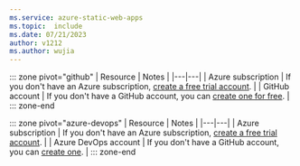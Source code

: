 ```yaml
---
ms.service: azure-static-web-apps
ms.topic:  include
ms.date: 07/21/2023
author: v1212
ms.author: wujia
---
```


::: zone pivot="github"
| Resource | Notes |
|---|---|
| Azure subscription | If you don't have an Azure subscription, [create a free trial account](https://azure.microsoft.com/free). |
| GitHub account | If you don't have a GitHub account, you can [create one for free](https://github.com). |
::: zone-end

::: zone pivot="azure-devops"
| Resource | Notes |
|---|---|
| Azure subscription | If you don't have an Azure subscription, [create a free trial account](https://azure.microsoft.com/free). |
| Azure DevOps account | If you don't have a GitHub account, you can [create one](https://azure.microsoft.com/services/devops). |
::: zone-end